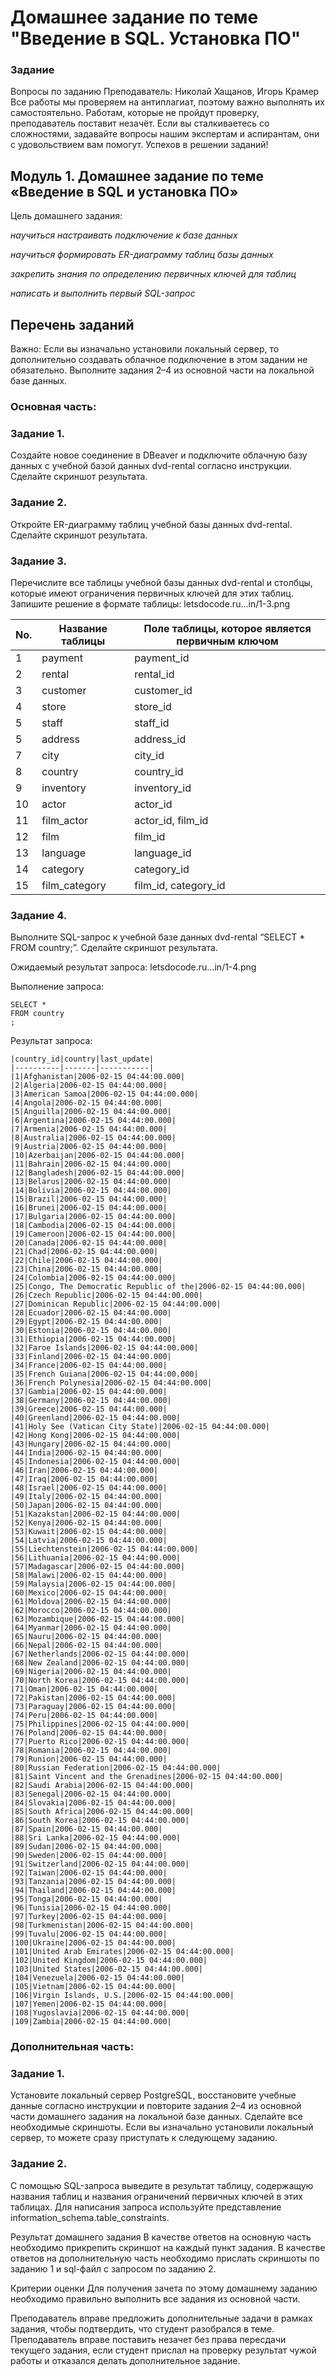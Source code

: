 # Домашнее задание по теме "Введение в SQL. Установка ПО"

### Задание

Вопросы по заданию
Преподаватель: Николай Хащанов, Игорь Крамер
Все работы мы проверяем на антиплагиат, поэтому важно выполнять их самостоятельно. Работам, которые не пройдут проверку, преподаватель поставит незачёт. Если вы сталкиваетесь со сложностями, задавайте вопросы нашим экспертам и аспирантам, они с удовольствием вам помогут. Успехов в решении заданий!

## Модуль 1. Домашнее задание по теме «Введение в SQL и установка ПО»

Цель домашнего задания:

_научиться настраивать подключение к базе данных_

_научиться формировать ER-диаграмму таблиц базы данных_

_закрепить знания по определению первичных ключей для таблиц_

_написать и выполнить первый SQL-запрос_

## Перечень заданий

Важно: Если вы изначально установили локальный сервер, то дополнительно создавать облачное подключение в этом задании не обязательно. Выполните задания 2–4 из основной части на локальной базе данных.

### Основная часть:

### Задание 1.
Создайте новое соединение в DBeaver и подключите облачную базу данных с учебной базой данных dvd-rental согласно инструкции. Сделайте скриншот результата.



### Задание 2.
Откройте ER-диаграмму таблиц учебной базы данных dvd-rental. Сделайте скриншот результата.



### Задание 3.
Перечислите все таблицы учебной базы данных dvd-rental и столбцы, которые имеют ограничения первичных ключей для этих таблиц. Запишите решение в формате таблицы: letsdocode.ru...in/1-3.png

|No.|Название таблицы|Поле таблицы, которое является первичным ключом|
|---|---|---|
|1|payment|payment_id|
|2|rental|rental_id|
|3|customer|customer_id|
|4|store|store_id|
|5|staff|staff_id|
|5|address|address_id|
|7|city|city_id|
|8|country|country_id|
|9|inventory|inventory_id|
|10|actor|actor_id|
|11|film_actor|actor_id, film_id|
|12|film|film_id|
|13|language|language_id|
|14|category|category_id|
|15|film_category|film_id, category_id|


### Задание 4.
Выполните SQL-запрос к учебной базе данных dvd-rental “SELECT * FROM country;”. Сделайте скриншот результата.

Ожидаемый результат запроса: letsdocode.ru...in/1-4.png


Выполнение запроса:

```
SELECT * 
FROM country
;
```

Результат запроса:

```
|country_id|country|last_update|
|----------|-------|-----------|
|1|Afghanistan|2006-02-15 04:44:00.000|
|2|Algeria|2006-02-15 04:44:00.000|
|3|American Samoa|2006-02-15 04:44:00.000|
|4|Angola|2006-02-15 04:44:00.000|
|5|Anguilla|2006-02-15 04:44:00.000|
|6|Argentina|2006-02-15 04:44:00.000|
|7|Armenia|2006-02-15 04:44:00.000|
|8|Australia|2006-02-15 04:44:00.000|
|9|Austria|2006-02-15 04:44:00.000|
|10|Azerbaijan|2006-02-15 04:44:00.000|
|11|Bahrain|2006-02-15 04:44:00.000|
|12|Bangladesh|2006-02-15 04:44:00.000|
|13|Belarus|2006-02-15 04:44:00.000|
|14|Bolivia|2006-02-15 04:44:00.000|
|15|Brazil|2006-02-15 04:44:00.000|
|16|Brunei|2006-02-15 04:44:00.000|
|17|Bulgaria|2006-02-15 04:44:00.000|
|18|Cambodia|2006-02-15 04:44:00.000|
|19|Cameroon|2006-02-15 04:44:00.000|
|20|Canada|2006-02-15 04:44:00.000|
|21|Chad|2006-02-15 04:44:00.000|
|22|Chile|2006-02-15 04:44:00.000|
|23|China|2006-02-15 04:44:00.000|
|24|Colombia|2006-02-15 04:44:00.000|
|25|Congo, The Democratic Republic of the|2006-02-15 04:44:00.000|
|26|Czech Republic|2006-02-15 04:44:00.000|
|27|Dominican Republic|2006-02-15 04:44:00.000|
|28|Ecuador|2006-02-15 04:44:00.000|
|29|Egypt|2006-02-15 04:44:00.000|
|30|Estonia|2006-02-15 04:44:00.000|
|31|Ethiopia|2006-02-15 04:44:00.000|
|32|Faroe Islands|2006-02-15 04:44:00.000|
|33|Finland|2006-02-15 04:44:00.000|
|34|France|2006-02-15 04:44:00.000|
|35|French Guiana|2006-02-15 04:44:00.000|
|36|French Polynesia|2006-02-15 04:44:00.000|
|37|Gambia|2006-02-15 04:44:00.000|
|38|Germany|2006-02-15 04:44:00.000|
|39|Greece|2006-02-15 04:44:00.000|
|40|Greenland|2006-02-15 04:44:00.000|
|41|Holy See (Vatican City State)|2006-02-15 04:44:00.000|
|42|Hong Kong|2006-02-15 04:44:00.000|
|43|Hungary|2006-02-15 04:44:00.000|
|44|India|2006-02-15 04:44:00.000|
|45|Indonesia|2006-02-15 04:44:00.000|
|46|Iran|2006-02-15 04:44:00.000|
|47|Iraq|2006-02-15 04:44:00.000|
|48|Israel|2006-02-15 04:44:00.000|
|49|Italy|2006-02-15 04:44:00.000|
|50|Japan|2006-02-15 04:44:00.000|
|51|Kazakstan|2006-02-15 04:44:00.000|
|52|Kenya|2006-02-15 04:44:00.000|
|53|Kuwait|2006-02-15 04:44:00.000|
|54|Latvia|2006-02-15 04:44:00.000|
|55|Liechtenstein|2006-02-15 04:44:00.000|
|56|Lithuania|2006-02-15 04:44:00.000|
|57|Madagascar|2006-02-15 04:44:00.000|
|58|Malawi|2006-02-15 04:44:00.000|
|59|Malaysia|2006-02-15 04:44:00.000|
|60|Mexico|2006-02-15 04:44:00.000|
|61|Moldova|2006-02-15 04:44:00.000|
|62|Morocco|2006-02-15 04:44:00.000|
|63|Mozambique|2006-02-15 04:44:00.000|
|64|Myanmar|2006-02-15 04:44:00.000|
|65|Nauru|2006-02-15 04:44:00.000|
|66|Nepal|2006-02-15 04:44:00.000|
|67|Netherlands|2006-02-15 04:44:00.000|
|68|New Zealand|2006-02-15 04:44:00.000|
|69|Nigeria|2006-02-15 04:44:00.000|
|70|North Korea|2006-02-15 04:44:00.000|
|71|Oman|2006-02-15 04:44:00.000|
|72|Pakistan|2006-02-15 04:44:00.000|
|73|Paraguay|2006-02-15 04:44:00.000|
|74|Peru|2006-02-15 04:44:00.000|
|75|Philippines|2006-02-15 04:44:00.000|
|76|Poland|2006-02-15 04:44:00.000|
|77|Puerto Rico|2006-02-15 04:44:00.000|
|78|Romania|2006-02-15 04:44:00.000|
|79|Runion|2006-02-15 04:44:00.000|
|80|Russian Federation|2006-02-15 04:44:00.000|
|81|Saint Vincent and the Grenadines|2006-02-15 04:44:00.000|
|82|Saudi Arabia|2006-02-15 04:44:00.000|
|83|Senegal|2006-02-15 04:44:00.000|
|84|Slovakia|2006-02-15 04:44:00.000|
|85|South Africa|2006-02-15 04:44:00.000|
|86|South Korea|2006-02-15 04:44:00.000|
|87|Spain|2006-02-15 04:44:00.000|
|88|Sri Lanka|2006-02-15 04:44:00.000|
|89|Sudan|2006-02-15 04:44:00.000|
|90|Sweden|2006-02-15 04:44:00.000|
|91|Switzerland|2006-02-15 04:44:00.000|
|92|Taiwan|2006-02-15 04:44:00.000|
|93|Tanzania|2006-02-15 04:44:00.000|
|94|Thailand|2006-02-15 04:44:00.000|
|95|Tonga|2006-02-15 04:44:00.000|
|96|Tunisia|2006-02-15 04:44:00.000|
|97|Turkey|2006-02-15 04:44:00.000|
|98|Turkmenistan|2006-02-15 04:44:00.000|
|99|Tuvalu|2006-02-15 04:44:00.000|
|100|Ukraine|2006-02-15 04:44:00.000|
|101|United Arab Emirates|2006-02-15 04:44:00.000|
|102|United Kingdom|2006-02-15 04:44:00.000|
|103|United States|2006-02-15 04:44:00.000|
|104|Venezuela|2006-02-15 04:44:00.000|
|105|Vietnam|2006-02-15 04:44:00.000|
|106|Virgin Islands, U.S.|2006-02-15 04:44:00.000|
|107|Yemen|2006-02-15 04:44:00.000|
|108|Yugoslavia|2006-02-15 04:44:00.000|
|109|Zambia|2006-02-15 04:44:00.000|
```

### Дополнительная часть:

### Задание 1.
Установите локальный сервер PostgreSQL, восстановите учебные данные согласно инструкции и повторите задания 2–4 из основной части домашнего задания на локальной базе данных. Сделайте все необходимые скриншоты. Если вы изначально установили локальный сервер, то можете сразу приступать к следующему заданию.

### Задание 2.
С помощью SQL-запроса выведите в результат таблицу, содержащую названия таблиц и названия ограничений первичных ключей в этих таблицах. Для написания запроса используйте представление information_schema.table_constraints.

Результат домашнего задания
В качестве ответов на основную часть необходимо прикрепить скриншот на каждый пункт задания.
В качестве ответов на дополнительную часть необходимо прислать скриншоты по заданию 1 и sql-файл с запросом по заданию 2.

Критерии оценки
Для получения зачета по этому домашнему заданию необходимо правильно выполнить все задания из основной части.

Преподаватель вправе предложить дополнительные задачи в рамках задания, чтобы подтвердить, что студент разобрался в теме.
Преподаватель вправе поставить незачет без права пересдачи текущего задания, если студент прислал на проверку результат чужой работы и отказался делать дополнительное задание.
